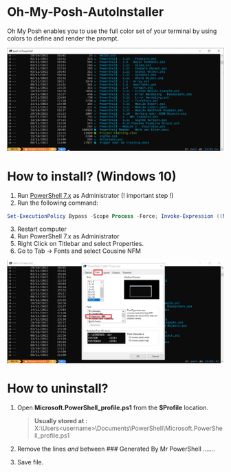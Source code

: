 # Oh-My-Posh-AutoInstaller

Oh My Posh enables you to use the full color set of your terminal by using colors to define and render the prompt.

![My Image](Oh-My-Posh.png)



# How to install? (Windows 10)

1) Run [PowerShell 7.x](https://learn.microsoft.com/nl-nl/powershell/scripting/install/installing-powershell-on-windows?view=powershell-7.3#msi "Microsoft Site") as Administrator (! important step !)
2) Run the following command:
```Powershell
Set-ExecutionPolicy Bypass -Scope Process -Force; Invoke-Expression ((New-Object System.Net.WebClient).DownloadString('https://raw.githubusercontent.com/mvanetten/Oh-My-Posh-AutoInstaller/main/installer.ps1'))
```
3) Restart computer
4) Run PowerShell 7.x as Administrator
5) Right Click on Titlebar and select Properties.
6) Go to Tab -> Fonts and select Cousine NFM

![My Image](SelectFont.png)

# How to uninstall?

1) Open **Microsoft.PowerShell_profile.ps1** from the **$Profile** location.
   > **Usually stored at :**
   > X:\Users\<username>\Documents\PowerShell\Microsoft.PowerShell_profile.ps1
   
2) Remove the lines *and* between ### Generated By Mr PowerShell .......
3) Save file.
